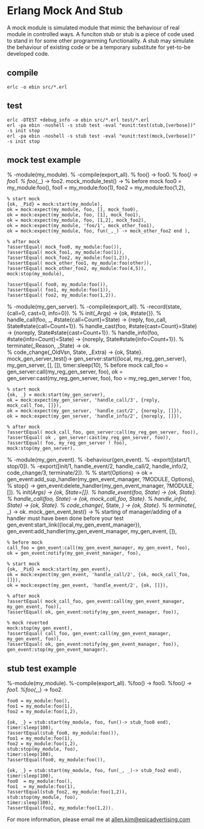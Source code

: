 Erlang Mock And Stub
====================

A mock module is simulated module that mimic the behaviour of real module in controlled ways.
A funciton stub or stub is a piece of code used to stand in for some other programming functionality. 
A stub may simulate the behaviour of existing code or be a temporary substitute for yet-to-be developed code.

compile
-------
	erlc -o ebin src/*.erl
	
test
----
	erlc -DTEST +debug_info -o ebin src/*.erl test/*.erl
	erl -pa ebin -noshell -s stub test -eval "eunit:test(stub,[verbose])" -s init stop
	erl -pa ebin -noshell -s stub test -eval "eunit:test(mock,[verbose])" -s init stop

mock test example
---------------------

 % -module(my_module). 
 % -compile(export_all).
 % foo()    -> foo0.
 % foo(_)   -> foo1.
 % foo(_,_) -> foo2.
 mock_module_test() ->
	% before mock
	foo0 = my_module:foo(),
	foo1  = my_module:foo(1),
	foo2 = my_module:foo(1,2),

	% start mock
	{ok, _Pid} = mock:start(my_module),
	ok = mock:expect(my_module, foo, [], mock_foo0),
	ok = mock:expect(my_module, foo, [1], mock_foo1),
	ok = mock:expect(my_module, foo, [1,2], mock_foo2),
	ok = mock:expect(my_module, 'foo/1', mock_other_foo1),
	ok = mock:expect(my_module, foo, fun(_,_) -> mock_other_foo2 end ),

	% after mock
	?assertEqual( mock_foo0, my_module:foo()),
	?assertEqual( mock_foo1, my_module:foo(1)),
	?assertEqual( mock_foo2, my_module:foo(1,2)),
	?assertEqual( mock_other_foo1, my_module:foo(other)),
	?assertEqual( mock_other_foo2, my_module:foo(4,5)),
	mock:stop(my_module),

	?assertEqual( foo0, my_module:foo()),
	?assertEqual( foo1, my_module:foo(1)),
	?assertEqual( foo2, my_module:foo(1,2)).

 % -module(my_gen_server).
 % -compile(export_all).
 % -record(state, {call=0, cast=0, info=0}).
 % 
 % init(_Args) -> {ok, #state{}}.
 % handle_call(foo, _, #state{call=Count}=State) -> {reply, foo_call, State#state{call=Count+1}}.
 % handle_cast(foo, #state{cast=Count}=State) ->    {noreply, State#state{cast=Count+1}}.
 % handle_info(foo, #state{info=Count}=State) ->    {noreply, State#state{info=Count+1}}.
 % terminate(_Reason, _State) -> ok.  
 % code_change(_OldVsn, State, _Extra) -> {ok, State}.
 mock_gen_server_test()->
	gen_server:start({local, my_reg_gen_server}, my_gen_server, [], []),
	timer:sleep(10),
	% before mock
	call_foo = gen_server:call(my_reg_gen_server, foo),
	ok = gen_server:cast(my_reg_gen_server, foo),
	foo = my_reg_gen_server ! foo,

	% start mock
	{ok, _} = mock:start(my_gen_server),
	ok = mock:expect(my_gen_server, 'handle_call/3', {reply, mock_call_foo, []}),
	ok = mock:expect(my_gen_server, 'handle_cast/2', {noreply, []}),
	ok = mock:expect(my_gen_server, 'handle_info/2', {noreply, []}),

	% after mock
	?assertEqual( mock_call_foo, gen_server:call(my_reg_gen_server, foo)),
	?assertEqual( ok , gen_server:cast(my_reg_gen_server, foo)),
	?assertEqual( foo, my_reg_gen_server ! foo),
	mock:stop(my_gen_server).

 % -module(my_gen_event).
 % -behaviour(gen_event).
 % -export([start/1, stop/0]).
 % -export([init/1, handle_event/2, handle_call/2, handle_info/2, code_change/3, terminate/2]).
 % 
 % start(Options) -> ok = gen_event:add_sup_handler(my_gen_event_manager, ?MODULE, Options),
 % stop()         -> gen_event:delete_handler(my_gen_event_manager, ?MODULE, []).
 % init(_Args)              -> {ok, _State=[]}.
 % handle_event(foo, State) -> {ok, State}.
 % handle_call(foo, State)  -> {ok, mock_call_foo, State}.
 % handle_info(_, State)    -> {ok, State}.
 % code_change(_, State, _) -> {ok, State}.
 % terminate(_, _)          -> ok.
 mock_gen_event_test() ->
	% starting of manager/adding of a handler must have been done before your test
	gen_event:start_link({local,my_gen_event_manager}),
	gen_event:add_handler(my_gen_event_manager, my_gen_event, []),

	% before mock
	call_foo = gen_event:call(my_gen_event_manager, my_gen_event, foo), 
	ok = gen_event:notify(my_gen_event_manager, foo),

	% start mock
	{ok, _Pid} = mock:start(my_gen_event),
	ok = mock:expect(my_gen_event, 'handle_call/2', {ok, mock_call_foo, []}),
	ok = mock:expect(my_gen_event, 'handle_event/2', {ok, []}),

	% after mock
	?assertEqual( mock_call_foo, gen_event:call(my_gen_event_manager, my_gen_event, foo)),
	?assertEqual( ok, gen_event:notify(my_gen_event_manager, foo)),

	% mock reverted
	mock:stop(my_gen_event),
	?assertEqual( call_foo, gen_event:call(my_gen_event_manager, my_gen_event, foo)), 
	?assertEqual( ok, gen_event:notify(my_gen_event_manager, foo)), 
	gen_event:stop(my_gen_event_manager).

stub test example
--------------------
  %-module(my_module).
  %-compile(export_all).
  %foo()    -> foo0.
  %foo(_)   -> foo1.
  %foo(_,_) -> foo2.

	foo0 = my_module:foo(),
	foo1 = my_module:foo(1),
	foo2 = my_module:foo(1,2),

	{ok, _} = stub:start(my_module, foo, fun()-> stub_foo0 end),
	timer:sleep(100),
	?assertEqual(stub_foo0, my_module:foo()),
	foo1 = my_module:foo(1),
	foo2 = my_module:foo(1,2),  
	stub:stop(my_module, foo),
	timer:sleep(100),
	?assertEqual(foo0, my_module:foo()),

	{ok, _} = stub:start(my_module, foo, fun(_, _)-> stub_foo2 end),
	timer:sleep(100),
	foo0  = my_module:foo(),      
	foo1  = my_module:foo(1),
	?assertEqual(stub_foo2, my_module:foo(1,2)), 
	stub:stop(my_module, foo),
	timer:sleep(100),
	?assertEqual(foo2, my_module:foo(1,2)).


For more information, please email me at allen.kim@epicadvertising.com
